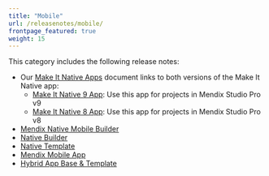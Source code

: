 ```yaml
---
title: "Mobile"
url: /releasenotes/mobile/
frontpage_featured: true
weight: 15
---
```


This category includes the following release notes: 

* Our [Make It Native Apps](/releasenotes/mobile/make-it-native-parent/) document links to both versions of the Make It Native app:
	* [Make It Native 9 App](/releasenotes/mobile/make-it-native-9/): Use this app for projects in Mendix Studio Pro v9
	* [Make It Native 8 App](/releasenotes/mobile/make-it-native-app/): Use this app for projects in Mendix Studio Pro v8
* [Mendix Native Mobile Builder]([/releasenotes/mobile/mendix-native-mobile-builder/)
* [Native Builder](/releasenotes/mobile/native-builder/)
* [Native Template](/releasenotes/mobile/native-template/)
* [Mendix Mobile App](/releasenotes/mobile/mendix-mobile-app/)
* [Hybrid App Base & Template](/releasenotes/mobile/hybrid-app/)
